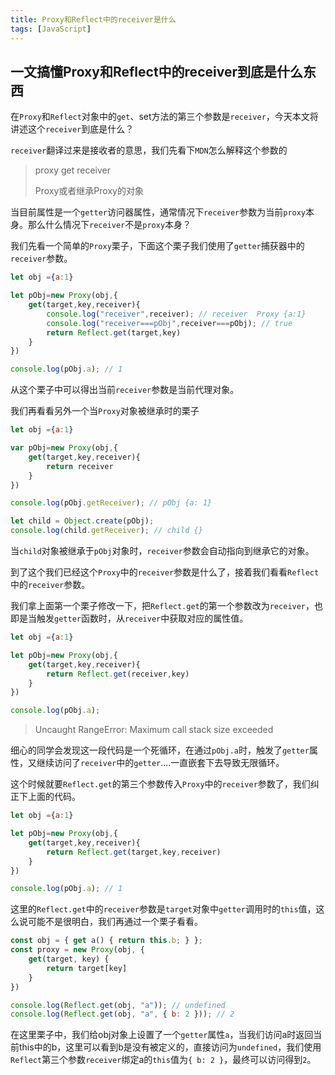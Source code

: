 ```yaml
---
title: Proxy和Reflect中的receiver是什么
tags: [JavaScript]
---
```


## 一文搞懂Proxy和Reflect中的receiver到底是什么东西

在`Proxy`和`Reflect`对象中的`get`、set方法的第三个参数是`receiver`，今天本文将讲述这个`receiver`到底是什么？

`receiver`翻译过来是接收者的意思，我们先看下`MDN`怎么解释这个参数的

> proxy get receiver
>
> Proxy或者继承Proxy的对象

当目前属性是一个`getter`访问器属性，通常情况下`receiver`参数为当前`proxy`本身。那么什么情况下`receiver`不是`proxy`本身？

我们先看一个简单的`Proxy`栗子，下面这个栗子我们使用了`getter`捕获器中的`receiver`参数。

```javascript
let obj ={a:1}

let pObj=new Proxy(obj,{
    get(target,key,receiver){
        console.log("receiver",receiver); // receiver  Proxy {a:1}
        console.log("receiver===pObj",receiver===pObj); // true
        return Reflect.get(target,key)
    }
})

console.log(pObj.a); // 1
```

从这个栗子中可以得出当前`receiver`参数是当前代理对象。

我们再看看另外一个当`Proxy`对象被继承时的栗子

```javascript
let obj ={a:1}

var pObj=new Proxy(obj,{
    get(target,key,receiver){
        return receiver
    }
})

console.log(pObj.getReceiver); // pObj {a: 1}

let child = Object.create(pObj);
console.log(child.getReceiver); // child {}
```

当`child`对象被继承于`pObj`对象时，`receiver`参数会自动指向到继承它的对象。

到了这个我们已经这个`Proxy`中的`receiver`参数是什么了，接着我们看看`Reflect`中的`receiver`参数。

我们拿上面第一个栗子修改一下，把`Reflect.get`的第一个参数改为`receiver`，也即是当触发`getter`函数时，从`receiver`中获取对应的属性值。

```javascript
let obj ={a:1}

let pObj=new Proxy(obj,{
    get(target,key,receiver){
        return Reflect.get(receiver,key)
    }
})

console.log(pObj.a);
```

> Uncaught RangeError: Maximum call stack size exceeded

细心的同学会发现这一段代码是一个死循环，在通过`pObj.a`时，触发了`getter`属性，又继续访问了`receiver`中的`getter`....一直嵌套下去导致无限循环。

这个时候就要`Reflect.get`的第三个参数传入`Proxy`中的`receiver`参数了，我们纠正下上面的代码。

```javascript
let obj ={a:1}

let pObj=new Proxy(obj,{
    get(target,key,receiver){
        return Reflect.get(target,key,receiver)
    }
})

console.log(pObj.a); // 1
```

这里的`Reflect.get`中的`receiver`参数是`target`对象中`getter`调用时的`this`值，这么说可能不是很明白，我们再通过一个栗子看看。

```javascript
const obj = { get a() { return this.b; } };
const proxy = new Proxy(obj, {
    get(target, key) {
        return target[key]
    }
})

console.log(Reflect.get(obj, "a")); // undefined
console.log(Reflect.get(obj, "a", { b: 2 })); // 2
```

在这里栗子中，我们给obj对象上设置了一个`getter`属性`a`，当我们访问a时返回当前this中的b，这里可以看到b是没有被定义的，直接访问为`undefined`，我们使用`Reflect`第三个参数`receiver`绑定a的`this`值为`{ b: 2 }`，最终可以访问得到`2`。
